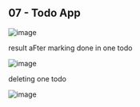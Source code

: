 ## 07 - Todo App 
![image](https://github.com/Krishna-dev7/React-Projects/assets/148896798/0ffe4391-d25d-441a-aae9-222d6b573d71)

result aFter marking done in one todo


![image](https://github.com/Krishna-dev7/React-Projects/assets/148896798/f86804bb-aaee-4462-8891-c0ccd27b7e40)

deleting one todo


![image](https://github.com/Krishna-dev7/React-Projects/assets/148896798/371ec257-6379-4f18-a6ea-8deb2c9f7b8f)
